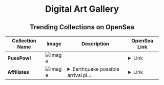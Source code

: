 <div align="center">

# Digital Art Gallery

## Trending Collections on OpenSea

| Collection Name                       | Image                                                                                     | Description                       | OpenSea Link                                                                                          |
|---------------------------------------|-------------------------------------------------------------------------------------------|-----------------------------------|--------------------------------------------------------------------------------------------------------|
| **PussPow!** | ![Image](https://i.seadn.io/s/raw/files/073a3e4299b2237d58042b9e816a2faf.gif?w=500&auto=format?w=200&auto=format) |  | <details><summary>Link</summary>[PussPow!](https://opensea.io/collection/pusspow)</details> |
| **Affiliates** | ![Image](https://i.seadn.io/s/raw/files/a5ac93e60458398cecc4a480c53976a2.jpg?w=500&auto=format?w=200&auto=format) | <details><summary>Earthquake possible arrival pi...</summary>Earthquake possible arrival piece trunk</details> | <details><summary>Link</summary>[Affiliates](https://opensea.io/collection/affiliates-9)</details> |

</div>